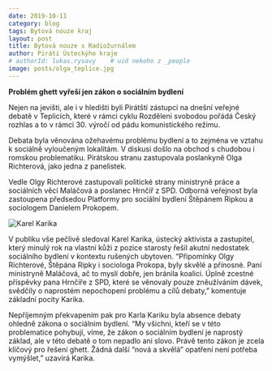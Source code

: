 ```yaml
---
date: 2019-10-11
category: blog
tags: Bytová nouze kraj
layout: post
title: Bytová nouze s Radiožurnálem
author: Piráti Ústeckýho kraje
# authorId: lukas.rysavy    # uid nekoho z _people
image: posts/olga_teplice.jpg
---
```


**Problém ghett vyřeší jen zákon o sociálním bydlení**


Nejen na jevišti, ale i v hledišti byli Pirátští zástupci na dnešní veřejné debatě v Teplicích, které v rámci cyklu Rozděleni svobodou pořádá Český rozhlas a to v rámci 30. výročí od pádu komunistického režimu.


Debata byla věnována ožehavému problému bydlení a to zejména ve vztahu k sociálně vyloučeným lokalitám. V diskusi došlo na obchod s chudobou i romskou problematiku. Pirátskou stranu zastupovala poslankyně Olga Richterová, jako jedna z panelistek.


Vedle Olgy Richterové zastupovali politické strany ministryně práce a sociálních věcí Maláčová a poslanec Hrnčíř z SPD. Odborná veřejnost byla zastoupena předsedou Platformy pro sociální bydlení Štěpánem Ripkou a sociologem Danielem Prokopem.

![Karel Karika](https://ustecky.pirati.cz/asset/posts/diskuze_teplice.png)

V publiku vše pečlivě sledoval Karel Karika, ústecký aktivista a zastupitel, který minulý rok na vlastní kůži z pozice starosty řešil akutní nedostatek sociálního bydlení v kontextu rušených ubytoven. “Připomínky Olgy Richterové, Štěpána Ripky i sociologa Prokopa, byly skvělé a přínosné. Paní ministryně Maláčová, ač to myslí dobře, jen bránila koalici. Úplně zcestné příspěvky pana Hrnčíře z SPD, které se věnovaly pouze zněužíváním dávek, svědčily o naprostém nepochopení problému a cílů debaty,” komentuje základní pocity Karika. 


Nepříjemným překvapením pak pro Karla Kariku byla absence debaty ohledně zákona o sociálním bydlení. “My všichni, kteří se v této problematice pohybují, víme, že zákon o sociálním bydlení je naprostý základ, ale v této debatě o tom nepadlo ani slovo. Právě tento zákon je zcela klíčový pro řešení ghett. Žádná další “nová a skvělá” opatření není potřeba vymýšlet,” uzavírá Karika.

